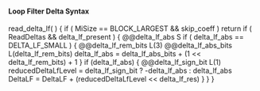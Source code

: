#### Loop Filter Delta Syntax

<div class="syntax">
read_delta_lf( ) {
    if ( MiSize == BLOCK_LARGEST && skip_coeff )
        return
    if ( ReadDeltas && delta_lf_present ) {
        @@delta_lf_abs                                                  S
        if ( delta_lf_abs == DELTA_LF_SMALL ) {
            @@delta_lf_rem_bits                                         L(3)
            @@delta_lf_abs_bits                                         L(delta_lf_rem_bits)
            delta_lf_abs = delta_lf_abs_bits + (1 << delta_lf_rem_bits) + 1
        }
        if (delta_lf_abs) {
            @@delta_lf_sign_bit                                         L(1)
            reducedDeltaLfLevel = delta_lf_sign_bit ? -delta_lf_abs : delta_lf_abs
            DeltaLF = DeltaLF + (reducedDeltaLfLevel << delta_lf_res)
        }
    }
}
</div>
